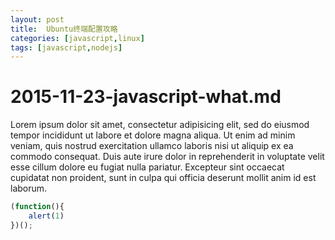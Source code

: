 ```yaml
---
layout: post
title:  Ubuntu终端配置攻略
categories: [javascript,linux]
tags: [javascript,nodejs]
---
```


# 2015-11-23-javascript-what.md
Lorem ipsum dolor sit amet, consectetur adipisicing elit, sed do eiusmod
tempor incididunt ut labore et dolore magna aliqua. Ut enim ad minim veniam,
quis nostrud exercitation ullamco laboris nisi ut aliquip ex ea commodo
consequat. Duis aute irure dolor in reprehenderit in voluptate velit esse
cillum dolore eu fugiat nulla pariatur. Excepteur sint occaecat cupidatat non
proident, sunt in culpa qui officia deserunt mollit anim id est laborum.

```javascript
(function(){
	alert(1)	
})();
```